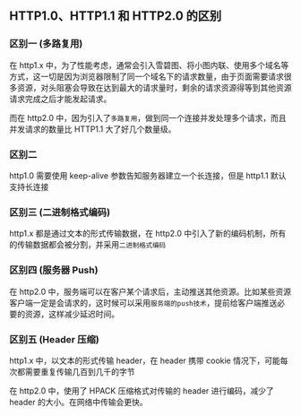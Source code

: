 ## HTTP1.0、HTTP1.1 和 HTTP2.0 的区别

### 区别一 (多路复用)

在 http1.x 中，为了性能考虑，通常会引入雪碧图、将小图内联、使用多个域名等方式，这一切是因为浏览器限制了同一个域名下的请求数量，由于页面需要请求很多资源，对头阻塞会导致在达到最大的请求量时，剩余的请求资源得等到其他资源请求完成之后才能发起请求。

而在 http2.0 中，因为引入了`多路复用`，做到同一个连接并发处理多个请求，而且并发请求的数量比 HTTP1.1 大了好几个数量级。

### 区别二

http1.0 需要使用 keep-alive 参数告知服务器建立一个长连接，但是 http1.1 默认支持长连接

### 区别三 (二进制格式编码)

http1.x 都是通过文本的形式传输数据，在 http2.0 中引入了新的编码机制，所有的传输数据都会被分割，并采用`二进制格式编码`

### 区别四 (服务器 Push)

在 http2.0 中，服务端可以在客户某个请求后，主动推送其他资源。比如某些资源客户端一定是会请求的，这时候可以采用`服务端的push技术`，提前给客户端推送必要的资源，这样减少延迟时间。

### 区别五 (Header 压缩)

http1.x 中，以文本的形式传输 header，在 header 携带 cookie 情况下，可能每次都需要重复传输几百到几千的字节

在 http2.0 中，使用了 HPACK 压缩格式对传输的 header 进行编码，减少了 header 的大小。在网络中传输会更快。
